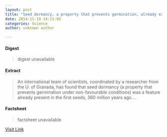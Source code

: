 ```yaml
---
layout: post
title: "Seed dormancy, a property that prevents germination, already existed 360 million years ago"
date: 2014-11-19 14:11:09
categories: Science
author: unknown author

---
```



#### Digest
>digest unavailable

#### Extract
>An international team of scientists, coordinated by a researcher from the U. of Granada, has found that seed dormancy (a property that prevents germination under non-favourable conditions) was a feature already present in the first seeds, 360 million years ago....

#### Factsheet
>factsheet unavailable

[Visit Link](http://phys.org/news335610663.html)


